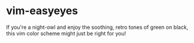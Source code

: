 vim-easyeyes
============

If you're a night-owl and enjoy the soothing, retro tones of green on black,
this vim color scheme might just be right for you!
